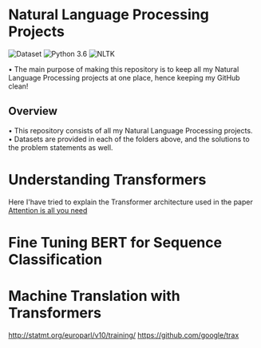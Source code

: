 # Natural Language Processing Projects
![Dataset](https://img.shields.io/badge/Dataset-Kaggle-blue.svg) ![Python 3.6](https://img.shields.io/badge/Python-3.6-brightgreen.svg) ![NLTK](https://img.shields.io/badge/Library-nltk-orange.svg)

• The main purpose of making this repository is to keep all my Natural Language Processing projects at one place, hence keeping my GitHub clean!

## Overview
• This repository consists of all my Natural Language Processing projects.<br/>
• Datasets are provided in each of the folders above, and the solutions to the problem statements as well.

# Understanding Transformers

Here I'have tried to explain the Transformer architecture used in the paper 
[Attention is all you need](https://arxiv.org/abs/1706.03762) 

# Fine Tuning BERT for Sequence Classification

# Machine Translation with Transformers

http://statmt.org/europarl/v10/training/
https://github.com/google/trax
